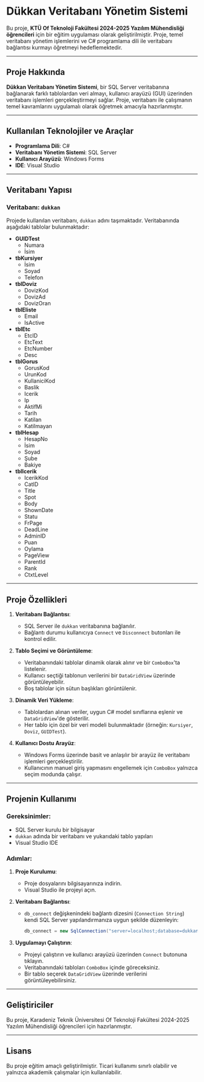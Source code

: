 # Dükkan Veritabanı Yönetim Sistemi

Bu proje, **KTÜ Of Teknoloji Fakültesi 2024-2025 Yazılım Mühendisliği öğrencileri** için bir eğitim uygulaması olarak geliştirilmiştir. Proje, temel veritabanı yönetim işlemlerini ve C# programlama dili ile veritabanı bağlantısı kurmayı öğretmeyi hedeflemektedir.

---

## Proje Hakkında

**Dükkan Veritabanı Yönetim Sistemi**, bir SQL Server veritabanına bağlanarak farklı tablolardan veri almayı, kullanıcı arayüzü (GUI) üzerinden veritabanı işlemleri gerçekleştirmeyi sağlar. Proje, veritabanı ile çalışmanın temel kavramlarını uygulamalı olarak öğretmek amacıyla hazırlanmıştır.

---

## Kullanılan Teknolojiler ve Araçlar

- **Programlama Dili**: C#
- **Veritabanı Yönetim Sistemi**: SQL Server
- **Kullanıcı Arayüzü**: Windows Forms
- **IDE**: Visual Studio

---

## Veritabanı Yapısı

### Veritabanı: `dukkan`

Projede kullanılan veritabanı, `dukkan` adını taşımaktadır. Veritabanında aşağıdaki tablolar bulunmaktadır:

- **GUIDTest**
  - Numara
  - İsim
- **tbKursiyer**
  - İsim
  - Soyad
  - Telefon
- **tblDoviz**
  - DovizKod
  - DovizAd
  - DovizOran
- **tblEliste**
  - Email
  - IsActive
- **tblEtc**
  - EtcID
  - EtcText
  - EtcNumber
  - Desc
- **tblGorus**
  - GorusKod
  - UrunKod
  - KullaniciKod
  - Baslik
  - Icerik
  - Ip
  - AktifMi
  - Tarih
  - Katilan
  - Katilmayan
- **tblHesap**
  - HesapNo
  - İsim
  - Soyad
  - Şube
  - Bakiye
- **tblIcerik**
  - IcerikKod
  - CatID
  - Title
  - Spot
  - Body
  - ShownDate
  - Statu
  - FrPage
  - DeadLine
  - AdminID
  - Puan
  - Oylama
  - PageView
  - ParentId
  - Rank
  - CtxtLevel

---

## Proje Özellikleri

1. **Veritabanı Bağlantısı**: 
   - SQL Server ile `dukkan` veritabanına bağlanılır.
   - Bağlantı durumu kullanıcıya `Connect` ve `Disconnect` butonları ile kontrol edilir.

2. **Tablo Seçimi ve Görüntüleme**:
   - Veritabanındaki tablolar dinamik olarak alınır ve bir `ComboBox`'ta listelenir.
   - Kullanıcı seçtiği tablonun verilerini bir `DataGridView` üzerinde görüntüleyebilir.
   - Boş tablolar için sütun başlıkları görüntülenir.

3. **Dinamik Veri Yükleme**:
   - Tablolardan alınan veriler, uygun C# model sınıflarına eşlenir ve `DataGridView`'de gösterilir.
   - Her tablo için özel bir veri modeli bulunmaktadır (örneğin: `Kursiyer`, `Doviz`, `GUIDTest`).

4. **Kullanıcı Dostu Arayüz**:
   - Windows Forms üzerinde basit ve anlaşılır bir arayüz ile veritabanı işlemleri gerçekleştirilir.
   - Kullanıcının manuel giriş yapmasını engellemek için `ComboBox` yalnızca seçim modunda çalışır.

---

## Projenin Kullanımı

### Gereksinimler:
- SQL Server kurulu bir bilgisayar
- `dukkan` adında bir veritabanı ve yukarıdaki tablo yapıları
- Visual Studio IDE

### Adımlar:
1. **Proje Kurulumu**:
   - Proje dosyalarını bilgisayarınıza indirin.
   - Visual Studio ile projeyi açın.

2. **Veritabanı Bağlantısı**:
   - `db_connect` değişkenindeki bağlantı dizesini (`Connection String`) kendi SQL Server yapılandırmanıza uygun şekilde düzenleyin:
     ```csharp
     db_connect = new SqlConnection("server=localhost;database=dukkan;integrated security=True");
     ```

3. **Uygulamayı Çalıştırın**:
   - Projeyi çalıştırın ve kullanıcı arayüzü üzerinden `Connect` butonuna tıklayın.
   - Veritabanındaki tabloları `ComboBox` içinde göreceksiniz.
   - Bir tablo seçerek `DataGridView` üzerinde verilerini görüntüleyebilirsiniz.

---

## Geliştiriciler

Bu proje, Karadeniz Teknik Üniversitesi Of Teknoloji Fakültesi 2024-2025 Yazılım Mühendisliği öğrencileri için hazırlanmıştır.

---

## Lisans

Bu proje eğitim amaçlı geliştirilmiştir. Ticari kullanımı sınırlı olabilir ve yalnızca akademik çalışmalar için kullanılabilir.
